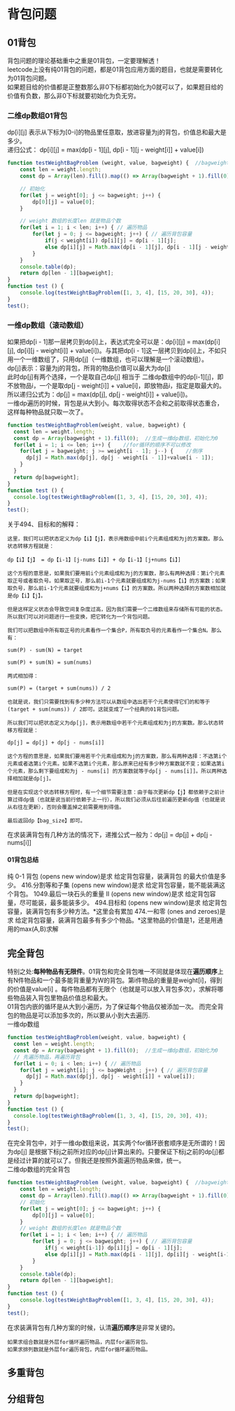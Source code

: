 # 背包问题


## 01背包
背包问题的理论基础重中之重是01背包，一定要理解透！  
leetcode上没有纯01背包的问题，都是01背包应用方面的题目，也就是需要转化为01背包问题。  
如果题目给的价值都是正整数那么非0下标都初始化为0就可以了，如果题目给的价值有负数，那么非0下标就要初始化为负无穷。
### 二维dp数组01背包
dp[i][j] 表示从下标为[0-i]的物品里任意取，放进容量为j的背包，价值总和最大是多少。  
递归公式： dp[i][j] = max(dp[i - 1][j], dp[i - 1][j - weight[i]] + value[i])
```javascript
function testWeightBagProblem (weight, value, bagweight) {  //bagweight是背包的最大重量
    const len = weight.length;
    const dp = Array(len).fill().map(() => Array(bagweight + 1).fill(0));  //生成二维dp数组，初始化为0

    // 初始化
    for(let j = weight[0]; j <= bagweight; j++) {
        dp[0][j] = value[0];
    }

    // weight 数组的长度len 就是物品个数
    for(let i = 1; i < len; i++) { // 遍历物品
        for(let j = 0; j <= bagweight; j++) { // 遍历背包容量
            if(j < weight[i]) dp[i][j] = dp[i - 1][j];
            else dp[i][j] = Math.max(dp[i - 1][j], dp[i - 1][j - weight[i]] + value[i]);
        }
    }
    console.table(dp);
    return dp[len - 1][bagweight];
}
function test () {
    console.log(testWeightBagProblem([1, 3, 4], [15, 20, 30], 4));
}
test();
```

### 一维dp数组（滚动数组）
如果把dp[i - 1]那一层拷贝到dp[i]上，表达式完全可以是：dp[i][j] = max(dp[i][j], dp[i][j - weight[i]] + value[i])。与其把dp[i - 1]这一层拷贝到dp[i]上，不如只用一个一维数组了，只用dp[j]（一维数组，也可以理解是一个滚动数组）。  
dp[j]表示：容量为j的背包，所背的物品价值可以最大为dp[j]  
此时dp[j]有两个选择，一个是取自己dp[j] 相当于 二维dp数组中的dp[i-1][j]，即不放物品i，一个是取dp[j - weight[i]] + value[i]，即放物品i，指定是取最大的。所以递归公式为：dp[j] = max(dp[j], dp[j - weight[i]] + value[i])。  
一维dp遍历的时候，背包是从大到小。每次取得状态不会和之前取得状态重合，这样每种物品就只取一次了。
```javascript
function testWeightBagProblem(weight, value, bagweight) {
  const len = weight.length;
  const dp = Array(bagweight + 1).fill(0);  //生成一维dp数组，初始化为0
  for(let i = 1; i <= len; i++) {    //for循环的顺序不可以修改
    for(let j = bagweight; j >= weight[i - 1]; j--) {    //倒序
      dp[j] = Math.max(dp[j], dp[j - weight[i - 1]]+value[i - 1]);
    }
  }
  return dp[bagweight];
}
function test () {
  console.log(testWeightBagProblem([1, 3, 4], [15, 20, 30], 4));
}
test();
```

关于494、目标和的解释：  

    这里，我们可以把状态定义为dp【i】【j】，表示用数组中前i个元素组成和为j的方案数。那么状态转移方程就是：

    dp【i】【j】 = dp【i-1】[j-nums【i】] + dp【i-1】[j+nums【i】]

    这个方程的意思是，如果我们要用前i个元素组成和为j的方案数，那么有两种选择：第i个元素取正号或者取负号。如果取正号，那么前i-1个元素就要组成和为j-nums【i】的方案数；如果取负号，那么前i-1个元素就要组成和为j+nums【i】的方案数。所以两种选择的方案数相加就是dp【i】【j】。

    但是这样定义状态会导致空间复杂度过高，因为我们需要一个二维数组来存储所有可能的状态。所以我们可以对问题进行一些变换，把它转化为一个背包问题。

    我们可以把数组中所有取正号的元素看作一个集合P，所有取负号的元素看作一个集合N。那么有：

    sum(P) - sum(N) = target

    sum(P) + sum(N) = sum(nums)

    两式相加得：

    sum(P) = (target + sum(nums)) / 2

    也就是说，我们只需要找到有多少种方法可以从数组中选出若干个元素使得它们的和等于(target + sum(nums)) / 2即可。这就变成了一个经典的01背包问题。

    所以我们可以把状态定义为dp[j]，表示用数组中若干个元素组成和为j的方案数。那么状态转移方程就是：

    dp[j] = dp[j] + dp[j - nums[i]]

    这个方程的意思是，如果我们要用若干个元素组成和为j的方案数，那么有两种选择：不选第i个元素或者选第i个元素。如果不选第i个元素，那么原来已经有多少种方案数就不变；如果选第i个元素，那么剩下要组成和为j - nums[i] 的方案数就等于dp[j - nums[i]]。所以两种选择相加就是dp[j]。

    但是在实现这个状态转移方程时，有一个细节需要注意：由于每次更新dp【j】都依赖于之前计算过得dp值（也就是说当前行依赖于上一行），所以我们必须从后往前遍历更新dp值（也就是说从右往左更新），否则会覆盖掉之前需要用到得值。

    最后返回dp【bag_size】即可。

在求装满背包有几种方法的情况下，递推公式一般为：dp[j] = dp[j] + dp[j - nums[i]]  

#### 01背包总结
纯 0-1 背包 (opens new window)是求 给定背包容量，装满背包 的最大价值是多少。
416.分割等和子集 (opens new window)是求 给定背包容量，能不能装满这个背包。
1049.最后一块石头的重量 II (opens new window)是求 给定背包容量，尽可能装，最多能装多少。
494.目标和 (opens new window)是求 给定背包容量，装满背包有多少种方法。*这里会有累加
474.一和零 (ones and zeroes)是求 给定背包容量，装满背包最多有多少个物品。*这里物品的价值是1，还是用通用的max(A,B)求解

## 完全背包
特别之处:**每种物品有无限件**。01背包和完全背包唯一不同就是体现在**遍历顺序**上  
有N件物品和一个最多能背重量为W的背包。第i件物品的重量是weight[i]，得到的价值是value[i] 。每件物品都有无限个（也就是可以放入背包多次），求解将哪些物品装入背包里物品价值总和最大。  
01背包内嵌的循环是从大到小遍历，为了保证每个物品仅被添加一次。
而完全背包的物品是可以添加多次的，所以要从小到大去遍历.  
一维dp数组
```javascript
function testWeightBagProblem(weight, value, bagweight) {
  const len = weight.length;
  const dp = Array(bagweight + 1).fill(0);  //生成一维dp数组，初始化为0
  // 先遍历物品，再遍历背包
  for(let i = 0; i < len; i++) { // 遍历物品
    for(let j = weight[i]; j <= bagWeight ; j++) { // 遍历背包容量
      dp[j] = Math.max(dp[j], dp[j - weight[i]] + value[i]);
    }
  }
  return dp[bagweight];
}
function test () {
  console.log(testWeightBagProblem([1, 3, 4], [15, 20, 30], 4));
}
test();
```
在完全背包中，对于一维dp数组来说，其实两个for循环嵌套顺序是无所谓的！因为dp[j] 是根据下标j之前所对应的dp[j]计算出来的。只要保证下标j之前的dp[j]都是经过计算的就可以了。但我还是按照外面遍历物品来做，统一。  
二维dp数组的完全背包
```javascript
function testWeightBagProblem (weight, value, bagweight) {  //bagweight是背包的最大重量
    const len = weight.length;
    const dp = Array(len).fill().map(() => Array(bagweight + 1).fill(0));  //生成二维dp数组，初始化为0
    // 初始化
    for(let j = weight[0]; j <= bagweight; j++) {
        dp[0][j] = value[0];
    }
    // weight 数组的长度len 就是物品个数
    for(let i = 1; i < len; i++) { // 遍历物品
        for(let j = 0; j <= bagweight; j++) { // 遍历背包容量
            if(j < weight[i-1]) dp[i][j] = dp[i - 1][j];
            else dp[i][j] = Math.max(dp[i - 1][j], dp[i][j - weight[i-1]] + value[i-1]); //* 如果能放下，从放和不放两种选择里取最大值，这里要注意，其实完全背包二维数组的代码跟一维只有下面一个下标不同，那就是“放i”这个选择，因为是可以重复放的，所以是dp[i]
        }
    }
    console.table(dp);
    return dp[len - 1][bagweight];
}
function test () {
    console.log(testWeightBagProblem([1, 3, 4], [15, 20, 30], 4));
}
test();
```
在求装满背包有几种方案的时候，认清**遍历顺序**是非常关键的。

    如果求组合数就是外层for循环遍历物品，内层for遍历背包。
    如果求排列数就是外层for遍历背包，内层for循环遍历物品。




## 多重背包







## 分组背包